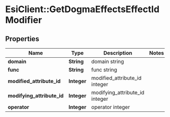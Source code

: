 # EsiClient::GetDogmaEffectsEffectIdModifier

## Properties
Name | Type | Description | Notes
------------ | ------------- | ------------- | -------------
**domain** | **String** | domain string | 
**func** | **String** | func string | 
**modified_attribute_id** | **Integer** | modified_attribute_id integer | 
**modifying_attribute_id** | **Integer** | modifying_attribute_id integer | 
**operator** | **Integer** | operator integer | 


